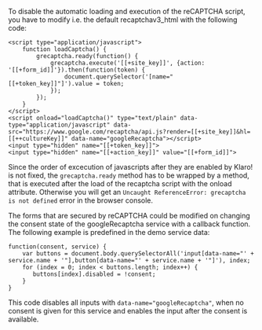 To disable the automatic loading and execution of the reCAPTCHA script, you have
to modify i.e. the default recaptchav3_html with the following code:

```
<script type="application/javascript">
    function loadCaptcha() {
        grecaptcha.ready(function() {
            grecaptcha.execute('[[+site_key]]', {action: '[[+form_id]]'}).then(function(token) {
                document.querySelector('[name="[[+token_key]]"]').value = token;
            });
        });
    }
</script>
<script onload="loadCaptcha()" type="text/plain" data-type="application/javascript" data-src="https://www.google.com/recaptcha/api.js?render=[[+site_key]]&hl=[[++cultureKey]]" data-name="googleRecaptcha"></script>
<input type="hidden" name="[[+token_key]]">
<input type="hidden" name="[[+action_key]]" value="[[+form_id]]">
```

Since the order of excecution of javascripts after they are enabled by Klaro! is
not fixed, the `grecaptcha.ready` method has to be wrapped by a method, that is
executed after the load of the recaptcha script with the onload attribute.
Otherwise you will get an `Uncaught ReferenceError: grecaptcha is not defined`
error in the browser console.

The forms that are secured by reCAPTCHA could be modified on changing the
consent state of the googleRecaptcha service with a callback function. The
following example is predefined in the demo service data:

```
function(consent, service) {
    var buttons = document.body.querySelectorAll('input[data-name="' + service.name + '"],button[data-name="' + service.name + '"]'), index;
    for (index = 0; index < buttons.length; index++) {
       buttons[index].disabled = !consent;
    }
}
```

This code disables all inputs with `data-name="googleRecaptcha"`, when no
consent is given for this service and enables the input after the consent is
available.
